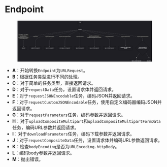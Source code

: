 # Endpoint

<figure><img src="../../../../../../.gitbook/assets/image (1) (1) (1).png" alt=""><figcaption></figcaption></figure>

* **A**：开始转换`Endpoint`为`URLRequest`。
* **B**：根据任务类型进行不同的处理。
* **C**：对于简单的任务类型，直接返回请求。
* **D**：对于`requestData`任务，设置请求体并返回请求。
* **E**：对于`requestJSONEncodable`任务，编码JSON并返回请求。
* **F**：对于`requestCustomJSONEncodable`任务，使用自定义编码器编码JSON并返回请求。
* **G**：对于`requestParameters`任务，编码参数并返回请求。
* **H**：对于`uploadCompositeMultipart`和`uploadCompositeMultipartFormData`任务，编码URL参数并返回请求。
* **I**：对于`downloadParameters`任务，编码下载参数并返回请求。
* **J**：对于`requestCompositeData`任务，设置请求体并编码URL参数返回请求。
* **K**：检查`bodyEncoding`是否为`URLEncoding.httpBody`。
* **L**：编码body参数并返回请求。
* **M**：抛出错误。

